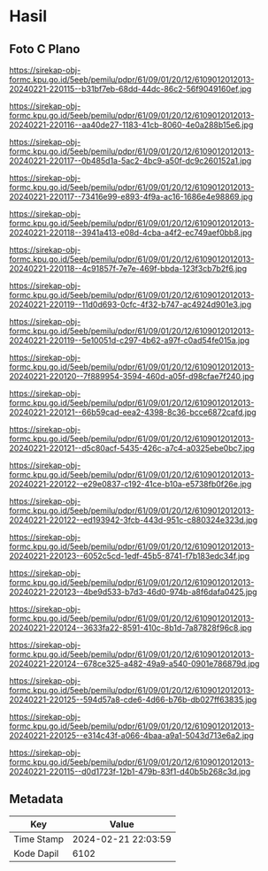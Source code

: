 # Hasil

## Foto C Plano

https://sirekap-obj-formc.kpu.go.id/5eeb/pemilu/pdpr/61/09/01/20/12/6109012012013-20240221-220115--b31bf7eb-68dd-44dc-86c2-56f9049160ef.jpg

https://sirekap-obj-formc.kpu.go.id/5eeb/pemilu/pdpr/61/09/01/20/12/6109012012013-20240221-220116--aa40de27-1183-41cb-8060-4e0a288b15e6.jpg

https://sirekap-obj-formc.kpu.go.id/5eeb/pemilu/pdpr/61/09/01/20/12/6109012012013-20240221-220117--0b485d1a-5ac2-4bc9-a50f-dc9c260152a1.jpg

https://sirekap-obj-formc.kpu.go.id/5eeb/pemilu/pdpr/61/09/01/20/12/6109012012013-20240221-220117--73416e99-e893-4f9a-ac16-1686e4e98869.jpg

https://sirekap-obj-formc.kpu.go.id/5eeb/pemilu/pdpr/61/09/01/20/12/6109012012013-20240221-220118--3941a413-e08d-4cba-a4f2-ec749aef0bb8.jpg

https://sirekap-obj-formc.kpu.go.id/5eeb/pemilu/pdpr/61/09/01/20/12/6109012012013-20240221-220118--4c91857f-7e7e-469f-bbda-123f3cb7b2f6.jpg

https://sirekap-obj-formc.kpu.go.id/5eeb/pemilu/pdpr/61/09/01/20/12/6109012012013-20240221-220119--11d0d693-0cfc-4f32-b747-ac4924d901e3.jpg

https://sirekap-obj-formc.kpu.go.id/5eeb/pemilu/pdpr/61/09/01/20/12/6109012012013-20240221-220119--5e10051d-c297-4b62-a97f-c0ad54fe015a.jpg

https://sirekap-obj-formc.kpu.go.id/5eeb/pemilu/pdpr/61/09/01/20/12/6109012012013-20240221-220120--7f889954-3594-460d-a05f-d98cfae7f240.jpg

https://sirekap-obj-formc.kpu.go.id/5eeb/pemilu/pdpr/61/09/01/20/12/6109012012013-20240221-220121--66b59cad-eea2-4398-8c36-bcce6872cafd.jpg

https://sirekap-obj-formc.kpu.go.id/5eeb/pemilu/pdpr/61/09/01/20/12/6109012012013-20240221-220121--d5c80acf-5435-426c-a7c4-a0325ebe0bc7.jpg

https://sirekap-obj-formc.kpu.go.id/5eeb/pemilu/pdpr/61/09/01/20/12/6109012012013-20240221-220122--e29e0837-c192-41ce-b10a-e5738fb0f26e.jpg

https://sirekap-obj-formc.kpu.go.id/5eeb/pemilu/pdpr/61/09/01/20/12/6109012012013-20240221-220122--ed193942-3fcb-443d-951c-c880324e323d.jpg

https://sirekap-obj-formc.kpu.go.id/5eeb/pemilu/pdpr/61/09/01/20/12/6109012012013-20240221-220123--6052c5cd-1edf-45b5-8741-f7b183edc34f.jpg

https://sirekap-obj-formc.kpu.go.id/5eeb/pemilu/pdpr/61/09/01/20/12/6109012012013-20240221-220123--4be9d533-b7d3-46d0-974b-a8f6dafa0425.jpg

https://sirekap-obj-formc.kpu.go.id/5eeb/pemilu/pdpr/61/09/01/20/12/6109012012013-20240221-220124--3633fa22-8591-410c-8b1d-7a87828f96c8.jpg

https://sirekap-obj-formc.kpu.go.id/5eeb/pemilu/pdpr/61/09/01/20/12/6109012012013-20240221-220124--678ce325-a482-49a9-a540-0901e786879d.jpg

https://sirekap-obj-formc.kpu.go.id/5eeb/pemilu/pdpr/61/09/01/20/12/6109012012013-20240221-220125--594d57a8-cde6-4d66-b76b-db027ff63835.jpg

https://sirekap-obj-formc.kpu.go.id/5eeb/pemilu/pdpr/61/09/01/20/12/6109012012013-20240221-220125--e314c43f-a066-4baa-a9a1-5043d713e6a2.jpg

https://sirekap-obj-formc.kpu.go.id/5eeb/pemilu/pdpr/61/09/01/20/12/6109012012013-20240221-220115--d0d1723f-12b1-479b-83f1-d40b5b268c3d.jpg


## Metadata

| Key        | Value               |
| ---------- | ------------------- |
| Time Stamp | 2024-02-21 22:03:59 |
| Kode Dapil | 6102                |



